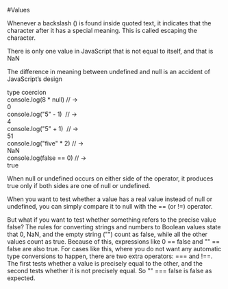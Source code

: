 #Values

Whenever a backslash (\) is found inside quoted text, it indicates that the character after it has a special meaning. 
This is called escaping the character.

There is only one value in JavaScript that is not equal to itself, and that is NaN

The difference in meaning between undefined and null is an accident of JavaScript’s design

type coercion                                                                                                   
console.log(8 * null) // → 0                                                                                                              
console.log("5" - 1)  // → 4                                                                                                              
console.log("5" + 1)  // → 51                                                                                                             
console.log("five" * 2) // → NaN                                                                                                          
console.log(false == 0) // → true                                                                                                         

When null or undefined occurs on either side of the operator, it produces true only if both sides are one of null or undefined.

When you want to test whether a value has a real value instead of null or undefined, you can simply compare it to null with the == (or !=) operator.

But what if you want to test whether something refers to the precise value false? The rules for converting strings and numbers to Boolean values state that 0, NaN, and the empty string ("") count as false, while all the other values count as true. Because of this, expressions like 0 == false and "" == false are also true. For cases like this, where you do not want any automatic type conversions to happen, there are two extra operators: === and !==. The first tests whether a value is precisely equal to the other, and the second tests whether it is not precisely equal. So "" === false is false as expected.
